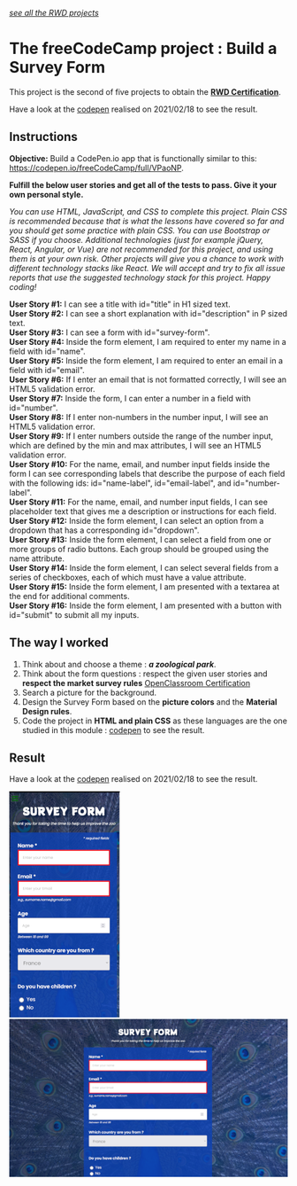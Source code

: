 *[see all the RWD projects](https://github.com/s-manguy/projects/tree/main/RWD)*


# The freeCodeCamp project : Build a Survey Form
This project is the second of five projects to obtain the [**RWD Certification**](https://www.freecodecamp.org/certification/fcc3ab085a4-3e2d-4160-a445-50914111cc0d/responsive-web-design).

Have a look at the [codepen](https://codepen.io/s-manguy/full/NWbgNYP) realised on 2021/02/18  to see the result.

## Instructions

**Objective:** Build a CodePen.io app that is functionally similar to this: https://codepen.io/freeCodeCamp/full/VPaoNP.



**Fulfill the below user stories and get all of the tests to pass. Give it your own personal style.**



*You can use HTML, JavaScript, and CSS to complete this project. Plain CSS is recommended because that is what the lessons have covered so far and you should get some practice with plain CSS. You can use Bootstrap or SASS if you choose. Additional technologies (just for example jQuery, React, Angular, or Vue) are not recommended for this project, and using them is at your own risk. Other projects will give you a chance to work with different technology stacks like React. We will accept and try to fix all issue reports that use the suggested technology stack for this project. Happy coding!*



**User Story #1:** I can see a title with id="title" in H1 sized text.  
**User Story #2:** I can see a short explanation with id="description" in P sized text.  
**User Story #3:** I can see a form with id="survey-form".  
**User Story #4:** Inside the form element, I am required to enter my name in a field with id="name".  
**User Story #5:** Inside the form element, I am required to enter an email in a field with id="email".  
**User Story #6:** If I enter an email that is not formatted correctly, I will see an HTML5 validation error.  
**User Story #7:** Inside the form, I can enter a number in a field with id="number".  
**User Story #8:** If I enter non-numbers in the number input, I will see an HTML5 validation error.  
**User Story #9:** If I enter numbers outside the range of the number input, which are defined by the min and max attributes, I will see an HTML5 validation error.  
**User Story #10:** For the name, email, and number input fields inside the form I can see corresponding labels that describe the purpose of each field with the following ids: id="name-label", id="email-label", and id="number-label".  
**User Story #11:** For the name, email, and number input fields, I can see placeholder text that gives me a description or instructions for each field.  
**User Story #12:** Inside the form element, I can select an option from a dropdown that has a corresponding id="dropdown".  
**User Story #13:** Inside the form element, I can select a field from one or more groups of radio buttons. Each group should be grouped using the name attribute.  
**User Story #14:** Inside the form element, I can select several fields from a series of checkboxes, each of which must have a value attribute.  
**User Story #15:** Inside the form element, I am presented with a textarea at the end for additional comments.  
**User Story #16:** Inside the form element, I am presented with a button with id="submit" to submit all my inputs.  


## The way I worked
1. Think about and choose a theme : ***a zoological park***.
2. Think about the form questions : respect the given user stories and **respect the market survey rules** [OpenClassroom Certification](https://openclassrooms.com/fr/courses/6067991-realisez-une-etude-de-marche)
3. Search a picture for the background.
4. Design the Survey Form based on the **picture colors** and the **Material Design rules**.
5. Code the project in **HTML and plain CSS** as these languages are the one studied in this module : [codepen](https://codepen.io/s-manguy/full/NWbgNYP) to see the result.


## Result
Have a look at the [codepen](https://codepen.io/s-manguy/full/NWbgNYP) realised on 2021/02/18  to see the result.


![mobile screenshot](https://github.com/s-manguy/projects/blob/main/RWD/fcc-02-survey-form/02%20surveyform_mobile._sandrinemanguy_red.png)
![desktop screenshot](https://github.com/s-manguy/projects/blob/main/RWD/fcc-02-survey-form/02%20surveyform_desktop_sandrinemanguy_red.png)
